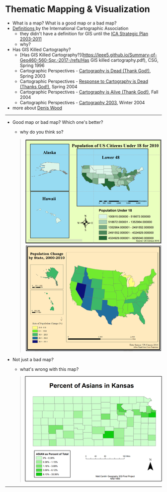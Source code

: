 # Thematic Mapping & Visualization

* What is a map? What is a good map or a bad map?
* [Definitions ](http://icaci.org/mission/)by the International Cartographic Association
  * they didn't have a definition for GIS until the [ICA Strategic Plan 2003-2011](http://icaci.org/files/documents/reference_docs/ICA_Strategic_Plan_2003-2011.pdf)
  * why?
* Has GIS Killed Cartography?
  * [Has GIS Killed Cartography?](https://leee5.github.io/Summary-of-Geo460-560-Spr.-2017-/refs/Has GIS killed cartography.pdf), CSG, Spring 1996
  * Cartographic Perspectives - [Cartography is Dead \(Thank God!\)](https://leee5.github.io/Summary-of-Geo460-560-Spr.-2017-/refs/CartographyIsDead%28DennisWood%29.pdf), Spring 2003
  * Cartographic Perspectives - [Response to Cartography is Dead \(Thanks God!\)](https://leee5.github.io/Summary-of-Geo460-560-Spr.-2017-/refs/ResponseToCartoIsDead.pdf), Spring 2004
  * Cartographic Perspectives - [Cartography is Alive \(Thank God!\)](https://leee5.github.io/Summary-of-Geo460-560-Spr.-2017-/refs/CartoIsAlive.pdf), Fall 2004
  * Cartographic Perspectives - [Cartography 2003](https://leee5.github.io/Summary-of-Geo460-560-Spr.-2017-/refs/Cartography2003.pdf), Winter 2004
* more about [Denis Wood](http://www.deniswood.net/home.htm)

---

* Good map or bad map? Which one's better?
  * why do you think so?

  > ![](/ThematicMapping-Viz.md/badMap.png)![](/ThematicMapping-Viz.md/goodMap.png)

* Not just a bad map?
  * what's wrong with this map?

  > ![](/ThematicMapping-Viz.md/wrongMap.png)

---





